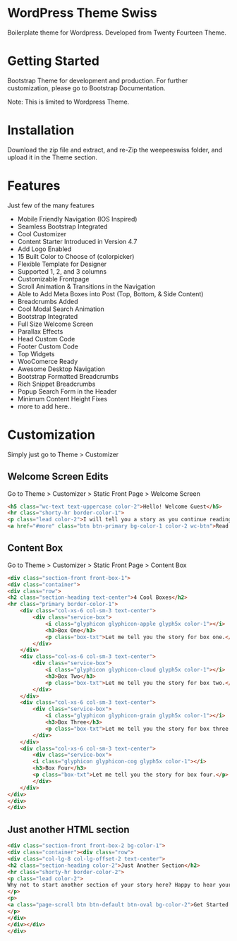 # WordPress Theme Swiss 
Boilerplate theme for Wordpress. Developed from Twenty Fourteen Theme. 

# Getting Started
Bootstrap Theme for development and production. For further customization, please go to Bootstrap Documentation.

Note: This is limited to Wordpress Theme. 

# Installation 
Download the zip file and extract, and re-Zip the weepeeswiss folder, and upload it in the Theme section.

# Features
Just few of the many features
* Mobile Friendly Navigation (IOS Inspired)
* Seamless Bootstrap Integrated
* Cool Customizer
* Content Starter Introduced in Version 4.7
* Add Logo Enabled
* 15 Built Color to Choose of (colorpicker)
* Flexible Template for Designer
* Supported 1, 2, and 3 columns
* Customizable Frontpage
* Scroll Animation & Transitions in the Navigation
* Able to Add Meta Boxes into Post (Top, Bottom, & Side Content)
* Breadcrumbs Added	
* Cool Modal Search Animation
* Bootstrap Integrated
* Full Size Welcome Screen
* Parallax Effects
* Head Custom Code
* Footer Custom Code
* Top Widgets
* WooComerce Ready
* Awesome Desktop Navigation
* Bootstrap Formatted Breadcrumbs
* Rich Snippet Breadcrumbs
* Popup Search Form in the Header
* Minimum Content Height Fixes
* more to add here.. 

# Customization #
Simply just go to Theme > Customizer 

## Welcome Screen Edits ##
Go to Theme > Customizer > Static Front Page > Welcome Screen

```html
<h5 class="wc-text text-uppercase color-2">Hello! Welcome Guest</h5>
<hr class="shorty-hr border-color-1">
<p class="lead color-2">I will tell you a story as you continue reading</p>
<a href="#more" class="btn btn-primary bg-color-1 color-2 wc-btn">Read more</a>
```

## Content Box ##
Go to Theme > Customizer > Static Front Page > Content Box

```html
<div class="section-front front-box-1">
<div class="container">
<div class="row">
<h2 class="section-heading text-center">4 Cool Boxes</h2>
<hr class="primary border-color-1">
	<div class="col-xs-6 col-sm-3 text-center">
		<div class="service-box">
        	<i class="glyphicon glyphicon-apple glyph5x color-1"></i>
    		<h3>Box One</h3>
        	<p class="box-txt">Let me tell you the story for box one.</p>
        </div>
	</div>
    <div class="col-xs-6 col-sm-3 text-center">
		<div class="service-box">
    		<i class="glyphicon glyphicon-cloud glyph5x color-1"></i>
			<h3>Box Two</h3>
    		<p class="box-txt">Let me tell you the story for box two.</p>
    	</div>
    </div>
    <div class="col-xs-6 col-sm-3 text-center">
    	<div class="service-box">
        	<i class="glyphicon glyphicon-grain glyph5x color-1"></i>
        	<h3>Box Three</h3>
            <p class="box-txt">Let me tell you the story for box three.</p>
        </div>
    </div>
    <div class="col-xs-6 col-sm-3 text-center">
    	<div class="service-box">
        <i class="glyphicon glyphicon-cog glyph5x color-1"></i>
        <h3>Box Four</h3>
        <p class="box-txt">Let me tell you the story for box four.</p>
    	</div>
    </div>
</div>
</div>
</div>

```
## Just another HTML section ##
```html
<div class="section-front front-box-2 bg-color-1">
<div class="container"><div class="row">
<div class="col-lg-8 col-lg-offset-2 text-center">
<h2 class="section-heading color-2">Just Another Section</h2>
<hr class="shorty-hr border-color-2">
<p class="lead color-2">
Why not to start another section of your story here? Happy to hear your thoughts!
</p>
<p>
<a class="page-scroll btn btn-default btn-oval bg-color-2">Get Started!</a>
</p>
</div>
</div></div>
</div>
```
